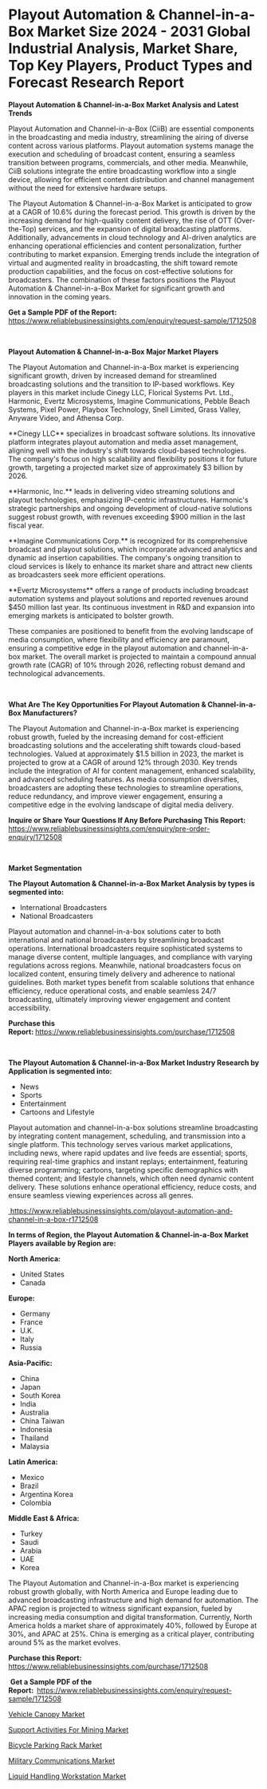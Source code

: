 <p><h1>Playout Automation & Channel-in-a-Box Market Size 2024 - 2031 Global Industrial Analysis, Market Share, Top Key Players, Product Types and Forecast Research Report</h1></p><p><strong>Playout Automation & Channel-in-a-Box Market Analysis and Latest Trends</strong></p>
<p><p>Playout Automation and Channel-in-a-Box (CiiB) are essential components in the broadcasting and media industry, streamlining the airing of diverse content across various platforms. Playout automation systems manage the execution and scheduling of broadcast content, ensuring a seamless transition between programs, commercials, and other media. Meanwhile, CiiB solutions integrate the entire broadcasting workflow into a single device, allowing for efficient content distribution and channel management without the need for extensive hardware setups.</p><p>The Playout Automation & Channel-in-a-Box Market is anticipated to grow at a CAGR of 10.6% during the forecast period. This growth is driven by the increasing demand for high-quality content delivery, the rise of OTT (Over-the-Top) services, and the expansion of digital broadcasting platforms. Additionally, advancements in cloud technology and AI-driven analytics are enhancing operational efficiencies and content personalization, further contributing to market expansion. Emerging trends include the integration of virtual and augmented reality in broadcasting, the shift toward remote production capabilities, and the focus on cost-effective solutions for broadcasters. The combination of these factors positions the Playout Automation & Channel-in-a-Box Market for significant growth and innovation in the coming years.</p></p>
<p><strong>Get a Sample PDF of the Report:&nbsp;</strong> <a href="https://www.reliablebusinessinsights.com/enquiry/request-sample/1712508?utm_campaign=1113&utm_medium=2&utm_source=Github&utm_content=ia&utm_term=22102024&utm_id=playout-automation-channel-in-a-box">https://www.reliablebusinessinsights.com/enquiry/request-sample/1712508</a></p>
<p>&nbsp;</p>
<p><strong>Playout Automation & Channel-in-a-Box Major Market Players</strong></p>
<p><p>The Playout Automation and Channel-in-a-Box market is experiencing significant growth, driven by increased demand for streamlined broadcasting solutions and the transition to IP-based workflows. Key players in this market include Cinegy LLC, Florical Systems Pvt. Ltd., Harmonic, Evertz Microsystems, Imagine Communications, Pebble Beach Systems, Pixel Power, Playbox Technology, Snell Limited, Grass Valley, Anyware Video, and Athensa Corp.</p><p>**Cinegy LLC** specializes in broadcast software solutions. Its innovative platform integrates playout automation and media asset management, aligning well with the industry's shift towards cloud-based technologies. The company's focus on high scalability and flexibility positions it for future growth, targeting a projected market size of approximately $3 billion by 2026.</p><p>**Harmonic, Inc.** leads in delivering video streaming solutions and playout technologies, emphasizing IP-centric infrastructures. Harmonic's strategic partnerships and ongoing development of cloud-native solutions suggest robust growth, with revenues exceeding $900 million in the last fiscal year.</p><p>**Imagine Communications Corp.** is recognized for its comprehensive broadcast and playout solutions, which incorporate advanced analytics and dynamic ad insertion capabilities. The company's ongoing transition to cloud services is likely to enhance its market share and attract new clients as broadcasters seek more efficient operations.</p><p>**Evertz Microsystems** offers a range of products including broadcast automation systems and playout solutions and reported revenues around $450 million last year. Its continuous investment in R&D and expansion into emerging markets is anticipated to bolster growth.</p><p>These companies are positioned to benefit from the evolving landscape of media consumption, where flexibility and efficiency are paramount, ensuring a competitive edge in the playout automation and channel-in-a-box market. The overall market is projected to maintain a compound annual growth rate (CAGR) of 10% through 2026, reflecting robust demand and technological advancements.</p></p>
<p>&nbsp;</p>
<p><strong>What Are The Key Opportunities For Playout Automation & Channel-in-a-Box Manufacturers?</strong></p>
<p><p>The Playout Automation and Channel-in-a-Box market is experiencing robust growth, fueled by the increasing demand for cost-efficient broadcasting solutions and the accelerating shift towards cloud-based technologies. Valued at approximately $1.5 billion in 2023, the market is projected to grow at a CAGR of around 12% through 2030. Key trends include the integration of AI for content management, enhanced scalability, and advanced scheduling features. As media consumption diversifies, broadcasters are adopting these technologies to streamline operations, reduce redundancy, and improve viewer engagement, ensuring a competitive edge in the evolving landscape of digital media delivery.</p></p>
<p><strong>Inquire or Share Your Questions If Any Before Purchasing This Report:</strong> <a href="https://www.reliablebusinessinsights.com/enquiry/pre-order-enquiry/1712508?utm_campaign=1113&utm_medium=2&utm_source=Github&utm_content=ia&utm_term=22102024&utm_id=playout-automation-channel-in-a-box">https://www.reliablebusinessinsights.com/enquiry/pre-order-enquiry/1712508</a></p>
<p>&nbsp;</p>
<p><strong>Market Segmentation</strong></p>
<p><strong>The Playout Automation & Channel-in-a-Box Market Analysis by types is segmented into:</strong></p>
<p><ul><li>International Broadcasters</li><li>National Broadcasters</li></ul></p>
<p><p>Playout automation and channel-in-a-box solutions cater to both international and national broadcasters by streamlining broadcast operations. International broadcasters require sophisticated systems to manage diverse content, multiple languages, and compliance with varying regulations across regions. Meanwhile, national broadcasters focus on localized content, ensuring timely delivery and adherence to national guidelines. Both market types benefit from scalable solutions that enhance efficiency, reduce operational costs, and enable seamless 24/7 broadcasting, ultimately improving viewer engagement and content accessibility.</p></p>
<p><strong>Purchase this Report:&nbsp;</strong><a href="https://www.reliablebusinessinsights.com/purchase/1712508?utm_campaign=1113&utm_medium=2&utm_source=Github&utm_content=ia&utm_term=22102024&utm_id=playout-automation-channel-in-a-box">https://www.reliablebusinessinsights.com/purchase/1712508</a></p>
<p>&nbsp;</p>
<p><strong>The Playout Automation & Channel-in-a-Box Market Industry Research by Application is segmented into:</strong></p>
<p><ul><li>News</li><li>Sports</li><li>Entertainment</li><li>Cartoons and Lifestyle</li></ul></p>
<p><p>Playout automation and channel-in-a-box solutions streamline broadcasting by integrating content management, scheduling, and transmission into a single platform. This technology serves various market applications, including news, where rapid updates and live feeds are essential; sports, requiring real-time graphics and instant replays; entertainment, featuring diverse programming; cartoons, targeting specific demographics with themed content; and lifestyle channels, which often need dynamic content delivery. These solutions enhance operational efficiency, reduce costs, and ensure seamless viewing experiences across all genres.</p></p>
<p><a href="https://www.reliablebusinessinsights.com/playout-automation-and-channel-in-a-box-r1712508?utm_campaign=1113&utm_medium=2&utm_source=Github&utm_content=ia&utm_term=22102024&utm_id=playout-automation-channel-in-a-box">&nbsp;https://www.reliablebusinessinsights.com/playout-automation-and-channel-in-a-box-r1712508</a></p>
<p><strong>In terms of Region, the Playout Automation & Channel-in-a-Box Market Players available by Region are:</strong></p>
<p>
    <p> <strong> North America: </strong>
        <ul>
            <li>United States</li>
            <li>Canada</li>
        </ul>
        </p> 
    <p> <strong> Europe: </strong>
        <ul>
            <li>Germany</li>
            <li>France</li>
            <li>U.K.</li>
            <li>Italy</li>
            <li>Russia</li>
        </ul>
        </p> 
    <p> <strong> Asia-Pacific: </strong>
        <ul>
            <li>China</li>
            <li>Japan</li>
            <li>South Korea</li>
            <li>India</li>
            <li>Australia</li>
            <li>China Taiwan</li>
            <li>Indonesia</li>
            <li>Thailand</li>
            <li>Malaysia</li>
        </ul>
        </p> 
    <p> <strong> Latin America: </strong>
        <ul>
            <li>Mexico</li>
            <li>Brazil</li>
            <li>Argentina Korea</li>
            <li>Colombia</li>
        </ul>
        </p> 
    <p> <strong> Middle East & Africa: </strong>
        <ul>
            <li>Turkey</li>
            <li>Saudi</li>
            <li>Arabia</li>
            <li>UAE</li>
            <li>Korea</li>
        </ul>
    </p>
    </p>
<p><p>The Playout Automation and Channel-in-a-Box market is experiencing robust growth globally, with North America and Europe leading due to advanced broadcasting infrastructure and high demand for automation. The APAC region is projected to witness significant expansion, fueled by increasing media consumption and digital transformation. Currently, North America holds a market share of approximately 40%, followed by Europe at 30%, and APAC at 25%. China is emerging as a critical player, contributing around 5% as the market evolves.</p></p>
<p><strong>Purchase this Report: </strong><a href="https://www.reliablebusinessinsights.com/purchase/1712508?utm_campaign=1113&utm_medium=2&utm_source=Github&utm_content=ia&utm_term=22102024&utm_id=playout-automation-channel-in-a-box">https://www.reliablebusinessinsights.com/purchase/1712508</a></p>
<p>&nbsp;<strong>Get a Sample PDF of the Report:&nbsp;&nbsp;</strong><a href="https://www.reliablebusinessinsights.com/enquiry/request-sample/1712508?utm_campaign=1113&utm_medium=2&utm_source=Github&utm_content=ia&utm_term=22102024&utm_id=playout-automation-channel-in-a-box">https://www.reliablebusinessinsights.com/enquiry/request-sample/1712508</a></p>
<p><strong></strong></p>
<p><p><a href="https://issuu.com/reportprime-2/docs/vehicle-canopy-market-size-2030.ppt_118416c34f5365?utm_campaign=1113&utm_medium=2&utm_source=Github&utm_content=ia&utm_term=22102024&utm_id=playout-automation-channel-in-a-box">Vehicle Canopy Market</a></p><p><a href="https://github.com/baldonopiturbeu/Market-Research-Report-List-1/blob/main/support-activities-for-mining-market.md?utm_campaign=1113&utm_medium=2&utm_source=Github&utm_content=ia&utm_term=22102024&utm_id=playout-automation-channel-in-a-box">Support Activities For Mining Market</a></p><p><a href="https://issuu.com/reportprime-2/docs/bicycle-parking-rack-market-size-20_cc14e8b10d78ed?utm_campaign=1113&utm_medium=2&utm_source=Github&utm_content=ia&utm_term=22102024&utm_id=playout-automation-channel-in-a-box">Bicycle Parking Rack Market</a></p><p><a href="https://www.linkedin.com/pulse/military-communications-market-segmentation-geographical-lv01e?utm_campaign=1113&utm_medium=2&utm_source=Github&utm_content=ia&utm_term=22102024&utm_id=playout-automation-channel-in-a-box">Military Communications Market</a></p><p><a href="https://www.linkedin.com/pulse/navigating-global-liquid-handling-workstation-market-daaze?utm_campaign=1113&utm_medium=2&utm_source=Github&utm_content=ia&utm_term=22102024&utm_id=playout-automation-channel-in-a-box">Liquid Handling Workstation Market</a></p></p>